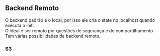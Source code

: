 ## Backend Remoto

O backend padrão é o local, por isso ele cria o state no localhost quando executa o init.  
O ideal é ser remoto por questões de segurança e de compartilhamento. 
Tem várias possibilidades de backend remoto.  

### S3
